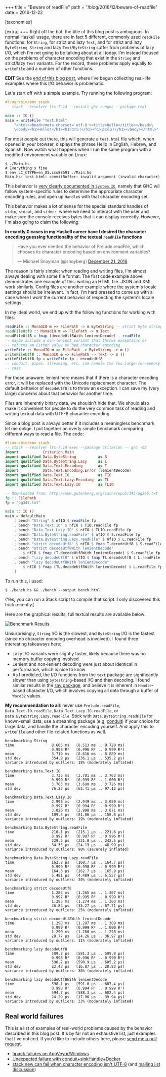 +++
title = "Beware of readFile"
path = "/blog/2016/12/beware-of-readfile"
date = 2016-12-22

[taxonomies]

[extra]
+++
Right off the bat, the title of this blog post is ambiguous. In normal
Haskell usage, there are in fact 5 different, commonly used `readFile`
functions: for `String`, for strict and lazy `Text`, and for strict
and lazy `ByteString`. `String` and lazy `Text`/`ByteString` suffer
from problems of lazy I/O, which I'm not going to be talking about at
all today. I'm instead focused on the problems of character encoding
that exist in the `String` and strict/lazy `Text` variants. For the
record, these problems apply equally to `writeFile` and a number of
other functions.

__EDIT__ See the [end of this blog post](#real-world-failures), where
I've begun collecting real-life examples where this I/O behavior is
problematic.

Let's start off with a simple example. Try running the following
program:

```haskell
#!/usr/bin/env stack
-- stack --resolver lts-7.14 --install-ghc runghc --package text

main :: IO ()
main = writeFile "test.html"
    "<html><head><meta charset='utf-8'><title>Hello</title></head>\
    \<body><h1>Hello!</h1><h1>שלום!</h1><h1>¡Hola!</h1></body></html>"
```

For most people out there, this will generate a `test.html` file
which, when opened in your browser, displays the phrase Hello in
English, Hebrew, and Spanish. Now watch what happens when I run the
same program with a modified environment variable on Linux:

```
$ ./Main.hs
# Everything's fine
$ env LC_CTYPE=en_US.iso88591 ./Main.hs
Main.hs: test.html: commitBuffer: invalid argument (invalid character)
```

This behavior is
[very clearly documented in `System.IO`](https://www.stackage.org/haddock/lts-7.14/base-4.9.0.0/System-IO.html#g:23),
namely that GHC will follow system-specific rules to determine the
appropriate character encoding rules, and open up `Handle`s with that
character encoding set.

This behavior makes a lot of sense for the special standard handles of
`stdin`, `stdout`, and `stderr`, where we need to interact with the
user and make sure the console receives bytes that it can display
correctly. However, I'm also going to claim the following:

__In exactly 0 cases in my Haskell career have I desired the character
encoding guessing functionality of the textual `readFile` functions__

<blockquote class="twitter-tweet" data-lang="en"><p lang="en" dir="ltr">Have you ever needed the behavior of Prelude.readFile, which chooses its character encoding based on environment variables?</p>&mdash; Michael Snoyman (@snoyberg) <a href="https://twitter.com/snoyberg/status/811624134174183424">December 21, 2016</a></blockquote>
<script async src="//platform.twitter.com/widgets.js" charset="utf-8"></script>

The reason is fairly simple: when reading and writing files, I'm
almost always dealing with some file format. The first code example
above demonstrates one example of this: writing an HTML file. JSON and
XML work similarly. Config files are another example where the
system's locale settings should be irrelevant. In fact, I'm hard
pressed to come up with a case where I _want_ the current behavior of
respecting the system's locale settings.

In my ideal world, we end up with the following functions for working
with files:

```haskell
readFile :: MonadIO m => FilePath -> m ByteString -- strict byte string, no lazy I/O!
readFileUtf8 :: MonadIO m => FilePath -> m Text
readFileUtf8 = fmap (decodeUtf8With lenientDecode) . readFile
-- maybe include a non-lenient variant that throws exceptions or
-- returns an Either value on bad character encoding
writeFile :: MonadIO m => FilePath -> ByteString -> m ()
writeFileUtf8 :: MonadIO m => FilePath -> Text -> m ()
writeFileUtf8 fp = writeFile fp . encodeUtf8
-- conduit, pipes, streaming, etc, can handle the too-large-for-memory
-- case
```

For those unaware: lenient here means that if there is a character
encoding error, it will be replaced with the Unicode replacement
character. The default behavior of `decodeUtf8` is to throw an
exception. I can save my (very large) concerns about that behavior for
another time.

Files are inherently binary data, we shouldn't hide that. We should
also make it convenient for people to do the very common task of
reading and writing textual data with UTF-8 character encoding.

Since a blog post is always better if it includes a meaningless benchmark, let me oblige. I put together an overly simple benchmark comparing different ways to read a file. The code:

```haskell
#!/usr/bin/env stack
-- stack --resolver lts-7.14 exec --package criterion -- ghc -O2
import           Criterion.Main
import qualified Data.ByteString          as S
import qualified Data.ByteString.Lazy     as L
import qualified Data.Text.Encoding       as T
import           Data.Text.Encoding.Error (lenientDecode)
import qualified Data.Text.IO             as TIO
import qualified Data.Text.Lazy.Encoding  as TL
import qualified Data.Text.Lazy.IO        as TLIO

-- Downloaded from: http://www.gutenberg.org/cache/epub/345/pg345.txt
fp :: FilePath
fp = "pg345.txt"

main :: IO ()
main = defaultMain
    [ bench "String" $ nfIO $ readFile fp
    , bench "Data.Text.IO" $ nfIO $ TIO.readFile fp
    , bench "Data.Text.Lazy.IO" $ nfIO $ TLIO.readFile fp
    , bench "Data.ByteString.readFile" $ nfIO $ S.readFile fp
    , bench "Data.ByteString.Lazy.readFile" $ nfIO $ L.readFile fp
    , bench "strict decodeUtf8" $ nfIO $ fmap T.decodeUtf8 $ S.readFile fp
    , bench "strict decodeUtf8With lenientDecode"
        $ nfIO $ fmap (T.decodeUtf8With lenientDecode) $ S.readFile fp
    , bench "lazy decodeUtf8" $ nfIO $ fmap TL.decodeUtf8 $ L.readFile fp
    , bench "lazy decodeUtf8With lenientDecode"
        $ nfIO $ fmap (TL.decodeUtf8With lenientDecode) $ L.readFile fp
    ]
```

To run this, I used:

```
$ ./bench.hs && ./bench --output bench.html
```

(Yes, you can run a Stack script to compile that script. I only
discovered this trick recently.)

Here are the graphical results, full textual results are available
below:

<img src="/img/beware-of-readfile-bench.png" alt="Benchmark Results" style="max-width:100%">

Unsurprisingly, `String` I/O is the slowest, and `ByteString` I/O is
the fastest (since no character encoding overhead is involved). I
found three interesting takeaways here:

* Lazy I/O variants were slightly faster, likely because there was no
  memory buffer copying involved
* Lenient and non-lenient decoding were just about identical in
  performance, which is nice to know
* As I predicted, the I/O functions from the `text` package are
  significantly slower than using `bytestring`-based I/O and then
  decoding. I found similar results in the
  [say package](https://github.com/fpco/say#readme), and believe it is
  inherent in `Handle`-based character I/O, which involves copying all
  data through a buffer of `Word32` values.

__My recommendation to all__: never use `Prelude.readFile`,
`Data.Text.IO.readFile`, `Data.Text.Lazy.IO.readFile`, or
`Data.ByteString.Lazy.readFile`. Stick with `Data.ByteString.readFile`
for known-small data, use a streaming package (e.g, [conduit](https://haskell-lang.org/library/conduit)) if your choice for large
data, and handle the character encoding yourself. And apply this to
`writeFile` and other file-related functions as well.

```
benchmarking String
time                 8.605 ms   (8.513 ms .. 8.720 ms)
                     0.998 R²   (0.996 R² .. 0.999 R²)
mean                 8.719 ms   (8.616 ms .. 8.889 ms)
std dev              354.9 μs   (236.1 μs .. 535.2 μs)
variance introduced by outliers: 18% (moderately inflated)

benchmarking Data.Text.IO
time                 3.735 ms   (3.701 ms .. 3.763 ms)
                     0.999 R²   (0.999 R² .. 1.000 R²)
mean                 3.703 ms   (3.680 ms .. 3.726 ms)
std dev              76.23 μs   (62.41 μs .. 97.13 μs)

benchmarking Data.Text.Lazy.IO
time                 2.995 ms   (2.949 ms .. 3.050 ms)
                     0.997 R²   (0.994 R² .. 0.999 R²)
mean                 3.026 ms   (2.998 ms .. 3.071 ms)
std dev              109.3 μs   (81.86 μs .. 158.8 μs)
variance introduced by outliers: 19% (moderately inflated)

benchmarking Data.ByteString.readFile
time                 218.1 μs   (215.1 μs .. 221.6 μs)
                     0.992 R²   (0.987 R² .. 0.996 R²)
mean                 229.2 μs   (221.0 μs .. 242.5 μs)
std dev              34.36 μs   (24.13 μs .. 48.99 μs)
variance introduced by outliers: 90% (severely inflated)

benchmarking Data.ByteString.Lazy.readFile
time                 162.8 μs   (160.7 μs .. 164.7 μs)
                     0.999 R²   (0.998 R² .. 0.999 R²)
mean                 164.3 μs   (162.7 μs .. 165.9 μs)
std dev              5.481 μs   (4.489 μs .. 6.557 μs)
variance introduced by outliers: 30% (moderately inflated)

benchmarking strict decodeUtf8
time                 1.283 ms   (1.265 ms .. 1.307 ms)
                     0.997 R²   (0.995 R² .. 0.999 R²)
mean                 1.285 ms   (1.274 ms .. 1.303 ms)
std dev              46.84 μs   (35.27 μs .. 67.71 μs)
variance introduced by outliers: 25% (moderately inflated)

benchmarking strict decodeUtf8With lenientDecode
time                 1.298 ms   (1.287 ms .. 1.309 ms)
                     0.999 R²   (0.999 R² .. 1.000 R²)
mean                 1.290 ms   (1.280 ms .. 1.298 ms)
std dev              29.77 μs   (24.26 μs .. 36.97 μs)
variance introduced by outliers: 11% (moderately inflated)

benchmarking lazy decodeUtf8
time                 589.2 μs   (581.3 μs .. 599.8 μs)
                     0.998 R²   (0.996 R² .. 0.999 R²)
mean                 596.7 μs   (590.9 μs .. 605.2 μs)
std dev              22.43 μs   (16.87 μs .. 28.83 μs)
variance introduced by outliers: 30% (moderately inflated)

benchmarking lazy decodeUtf8With lenientDecode
time                 598.1 μs   (591.0 μs .. 607.4 μs)
                     0.998 R²   (0.994 R² .. 0.999 R²)
mean                 594.7 μs   (588.3 μs .. 602.4 μs)
std dev              24.20 μs   (17.06 μs .. 39.94 μs)
variance introduced by outliers: 33% (moderately inflated)
```

<h2 id="real-world-failures">Real world failures</h2>

This is a list of examples of real-world problems caused by
the behavior described in this blog post. It's by far not an
exhaustive list, just examples that I've noticed. If you'd like to
include others here, please
[send me a pull request](https://github.com/snoyberg/snoyman.com-content/edit/master/posts/beware-of-readfile.md).

* [hpack failures on AppVeyor/Windows](https://github.com/sol/hpack/pull/142)
* [Unexpected failure with conduit+sinkHandle+Docker](https://www.reddit.com/r/haskell/comments/5nmmgv/how_to_pipe_unicode_to_a_process_using_conduit/)
* [stack new can fail when character encoding isn't
  UTF-8](https://github.com/commercialhaskell/stack/pull/2867) (and [mailing list discussion](https://groups.google.com/d/msg/yesodweb/ZyWLsJOtY0c/aejf9E7rCAAJ))
